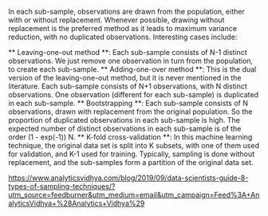 In each sub-sample, observations are drawn from the population, either with or without replacement. Whenever possible, drawing without replacement is the preferred method as it leads to maximum variance reduction, with no duplicated observations. Interesting cases include:

** Leaving-one-out method **: Each sub-sample consists of N-1 distinct observations. We just remove one observation in turn from the population, to create each sub-sample. 
** Adding-one-over method **: This is the dual version of the leaving-one-out method, but it is never mentioned in the literature. Each sub-sample consists of N+1 observations, with N distinct observations. One  observation (different for each sub-sample) is duplicated in each sub-sample. 
** Bootstrapping **: Each sub-sample consists of N observations, drawn with replacement from the original population. So the proportion of duplicated observations in each sub-sample is high. The expected number of distinct observations in each sub-sample is of the order (1 - exp(-1)) N. 
** K-fold cross-validation **: In this machine learning technique, the original data set is split into K subsets, with one of them used for validation, and K-1 used for training. Typically, sampling is done without replacement, and the sub-samples form a partition of the original data set.


https://www.analyticsvidhya.com/blog/2019/09/data-scientists-guide-8-types-of-sampling-techniques/?utm_source=feedburner&utm_medium=email&utm_campaign=Feed%3A+AnalyticsVidhya+%28Analytics+Vidhya%29
